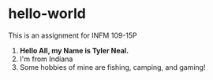 # hello-world
This is an assignment for INFM 109-15P
 
1. **Hello All, my Name is Tyler Neal.**
2. I'm from Indiana
3. Some hobbies of mine are fishing, camping, and gaming!
